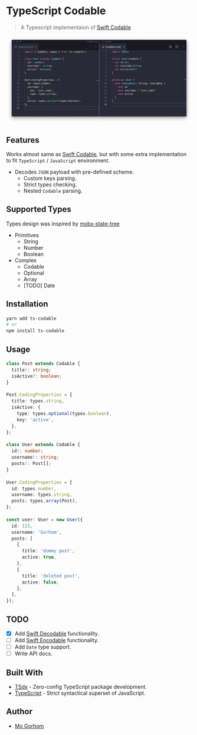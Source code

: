 # TypeScript Codable

> A Typescript implementaion of [Swift Codable](https://developer.apple.com/documentation/swift/codable)

![Alt text](docs/cover.png 'Title')

## Features

Works almost same as [Swift Codable](https://developer.apple.com/documentation/swift/codable), but with some extra implementation to fit `TypeScript` / `JavaScript` environment.

- Decodes `JSON` payload with pre-defined scheme.
  - Custom keys parsing.
  - Strict types checking.
  - Nested `Codable` parsing.

## Supported Types

Types design was inspired by [mobx-state-tree](https://github.com/mobxjs/mobx-state-tree#types-overview)

- Primitives
  - String
  - Number
  - Boolean
- Complex
  - Codable
  - Optional
  - Array
  - [TODO] Date

## Installation

```bash
yarn add ts-codable
# or
npm install ts-codable
```

## Usage

```ts
class Post extends Codable {
  title!: string;
  isActive?: boolean;
}

Post.CodingProperties = {
  title: types.string,
  isActive: {
    type: types.optional(types.boolean),
    key: 'active',
  },
};

class User extends Codable {
  id!: number;
  username!: string;
  posts!: Post[];
}

User.CodingProperties = {
  id: types.number,
  username: types.string,
  posts: types.array(Post),
};

const user: User = new User({
  id: 123,
  username: 'Gorhom',
  posts: [
    {
      title: 'dummy post',
      active: true,
    },
    {
      title: 'deleted post',
      active: false,
    },
  ],
});
```

## TODO

- [x] Add [Swift Decodable](https://developer.apple.com/documentation/swift/decodable) functionality.
- [ ] Add [Swift Encodable](https://developer.apple.com/documentation/swift/encodable) functionality.
- [ ] Add `Date` type support.
- [ ] Write API docs.

## Built With

- [TSdx](https://github.com/palmerhq/tsdx) - Zero-config TypeScript package development.
- [TypeScript](https://github.com/Microsoft/TypeScript) - Strict syntactical superset of JavaScript.

## Author

- [Mo Gorhom](https://twitter.com/Gorhom)
